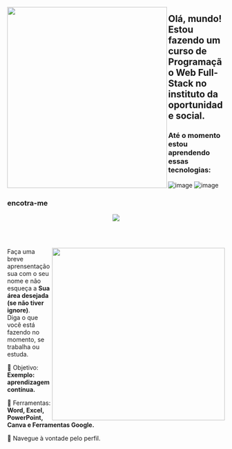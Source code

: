<img align="left" src= "https://github.com/Giovannacastro18/Giovannacastro18/assets/146981860/e4045f43-f2b3-4b53-9b07-8c82f1f54f32"
width="370px" height="420px">

## Olá, mundo! Estou fazendo um curso de Programação Web Full-Stack no instituto da oportunidade social.
### Até o momento estou aprendendo essas tecnologias:
![image](https://github.com/Giovannacastro18/Giovannacastro18/assets/146981860/5198dd8d-e4ab-4fd4-b4e3-3113878e4454)
![image](https://github.com/Giovannacastro18/Giovannacastro18/assets/146981860/60cd30f9-f908-4981-968c-5d148d67a83d)


### encotra-me



<div align="center"> 

  
 <a href="https://github.com/Giovannacastro18/github-readme-stats"><img align="center" src="https://github-readme-stats.vercel.app/api/top-langs/?username=Giovannacastro18&layout=compact&theme=dark&hide_border=true" /></a> 





</img>

</div>

<br> <br>

<img src="https://raw.githubusercontent.com/MicaelliMedeiros/micaellimedeiros/master/image/computer-illustration.png" min-width="400px" max-width="400px" width="400px" align="right">

<p align="left"> 
  Faça uma breve aprensentação sua com o seu nome e não esqueça a <strong>Sua área desejada (se não tiver ignore)</strong>. <br>
  Diga o que você está fazendo no momento, se trabalha ou estuda.
</p>

<p align="left">
 
  🦄 Objetivo: **Exemplo: aprendizagem contínua.**
</p>

<p align="left">
</p>

  💼 Ferramentas:  **Word, Excel, PowerPoint, Canva e Ferramentas Google.**


<p align="left">
  💌 Navegue à vontade pelo perfil.
</p>












</img>

